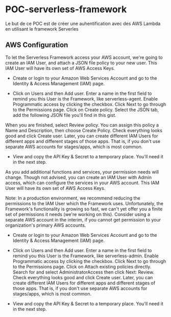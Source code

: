 # POC-serverless-framework

Le but de ce POC est de créer une auhentification avec des AWS Lambda en utilisant le framework Serverles

## AWS Configuration

To let the Serverless Framework access your AWS account, we're going to create an IAM User, and attach a JSON file policy to your new user. This IAM User will have its own set of AWS Access Keys.

- Create or login to your Amazon Web Services Account and go to the Identity & Access Management (IAM) page.

- Click on Users and then Add user. Enter a name in the first field to remind you this User is the Framework, like serverless-agent. Enable Programmatic access by clicking the checkbox. Click Next to go through to the Permissions page. Click on Create policy. Select the JSON tab, add the following JSON file you'll find in this gist.

When you are finished, select Review policy. You can assign this policy a Name and Description, then choose Create Policy. Check everything looks good and click Create user. Later, you can create different IAM Users for different apps and different stages of those apps. That is, if you don't use separate AWS accounts for stages/apps, which is most common.

- View and copy the API Key & Secret to a temporary place. You'll need it in the next step.

As you add additional functions and services, your permission needs will change. Though not advised, you can create an IAM User with Admin access, which can configure the services in your AWS account. This IAM User will have its own set of AWS Access Keys.

Note: In a production environment, we recommend reducing the permissions to the IAM User which the Framework uses. Unfortunately, the Framework's functionality is growing so fast, we can't yet offer you a finite set of permissions it needs (we're working on this). Consider using a separate AWS account in the interim, if you cannot get permission to your organization's primary AWS accounts.

- Create or login to your Amazon Web Services Account and go to the Identity & Access Management (IAM) page.

- Click on Users and then Add user. Enter a name in the first field to remind you this User is the Framework, like serverless-admin. Enable Programmatic access by clicking the checkbox. Click Next to go through to the Permissions page. Click on Attach existing policies directly. Search for and select AdministratorAccess then click Next: Review. Check everything looks good and click Create user. Later, you can create different IAM Users for different apps and different stages of those apps. That is, if you don't use separate AWS accounts for stages/apps, which is most common.

- View and copy the API Key & Secret to a temporary place. You'll need it in the next step.
